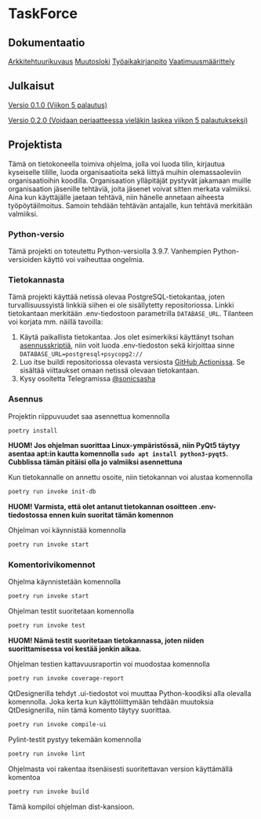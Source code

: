 # TaskForce

## Dokumentaatio

[Arkkitehtuurikuvaus](https://github.com/sonicsasha/taskforce/blob/master/dokumentaatio/arkkitehtuuri.md)
[Muutosloki](https://github.com/sonicsasha/taskforce/blob/master/dokumentaatio/changelog.md)
[Työaikakirjanpito](https://github.com/sonicsasha/taskforce/blob/master/dokumentaatio/tyoaikakirjanpito.md)
[Vaatimuusmäärittely](https://github.com/sonicsasha/taskforce/blob/master/dokumentaatio/vaatimuusmaarittely.md)

## Julkaisut

[Versio 0.1.0 (Viikon 5 palautus)](https://github.com/sonicsasha/taskforce/releases/tag/viikko5)

[Versio 0.2.0 (Voidaan periaatteessa vieläkin laskea viikon 5 palautukseksi)](https://github.com/sonicsasha/taskforce/releases/tag/viikko5-v.0.2.0)

## Projektista

Tämä on tietokoneella toimiva ohjelma, jolla voi luoda tilin, kirjautua kyseiselle tilille, luoda organisaatioita sekä liittyä muihin olemassaoleviin organisaatioihin koodilla. Organisaation ylläpitäjät pystyvät jakamaan muille organisaation jäsenille tehtäviä, joita jäsenet voivat sitten merkata valmiiksi. Aina kun käyttäjälle jaetaan tehtävä, niin hänelle annetaan aiheesta työpöytäilmoitus. Samoin tehdään tehtävän antajalle, kun tehtävä merkitään valmiiksi.

### Python-versio

Tämä projekti on toteutettu Python-versiolla 3.9.7. Vanhempien Python-versioiden käyttö voi vaiheuttaa ongelmia.

### Tietokannasta

Tämä projekti käyttää netissä olevaa PostgreSQL-tietokantaa, joten turvallisuussyistä linkkiä siihen ei ole sisällytetty repositoriossa. Linkki tietokantaan merkitään .env-tiedostoon parametrilla `DATABASE_URL`. Tilanteen voi korjata mm. näillä tavoilla:

1. Käytä paikallista tietokantaa. Jos olet esimerkiksi käyttänyt tsohan [asennusskriptiä](https://github.com/hy-tsoha/local-pg), niin voit luoda .env-tiedoston sekä kirjoittaa sinne `DATABASE_URL=postgresql+psycopg2://`
2. Luo itse buildi repositoriossa olevasta versiosta [GitHub Actionissa](https://github.com/sonicsasha/taskforce/actions/workflows/build.yml). Se sisältää viittaukset omaan netissä olevaan tietokantaan.
3. Kysy osoitetta Telegramissa [@sonicsasha](https://t.me/sonicsasha)

### Asennus

Projektin riippuvuudet saa asennettua komennolla
```bash
poetry install
```
**HUOM! Jos ohjelman suorittaa Linux-ympäristössä, niin PyQt5 täytyy asentaa apt:in kautta komennolla `sudo apt install python3-pyqt5`. Cubblissa tämän pitäisi olla jo valmiiksi asennettuna**

Kun tietokannalle on annettu osoite, niin tietokannan voi alustaa komennolla
```bash
poetry run invoke init-db
```

**HUOM! Varmista, että olet antanut tietokannan osoitteen .env-tiedostossa ennen kuin suoritat tämän komennon**

Ohjelman voi käynnistää komennolla
```bash
poetry run invoke start
```

### Komentorivikomennot
Ohjelma käynnistetään komennolla
```bash
poetry run invoke start
```

Ohjelman testit suoritetaan komennolla
```bash
poetry run invoke test
```

**HUOM! Nämä testit suoritetaan tietokannassa, joten niiden suorittamisessa voi kestää jonkin aikaa.**

Ohjelman testien kattavuusraportin voi muodostaa komennolla 

```bash
poetry run invoke coverage-report
```

QtDesignerilla tehdyt .ui-tiedostot voi muuttaa Python-koodiksi alla olevalla komennolla. Joka kerta kun käyttöliittymään tehdään muutoksia QtDesignerilla, niin tämä komento täytyy suorittaa.
```bash
poetry run invoke compile-ui
```

Pylint-testit pystyy tekemään komennolla
```bash
poetry run invoke lint
```

Ohjelmasta voi rakentaa itsenäisesti suoritettavan version käyttämällä komentoa 
```bash
poetry run invoke build
```
Tämä kompiloi ohjelman dist-kansioon.


